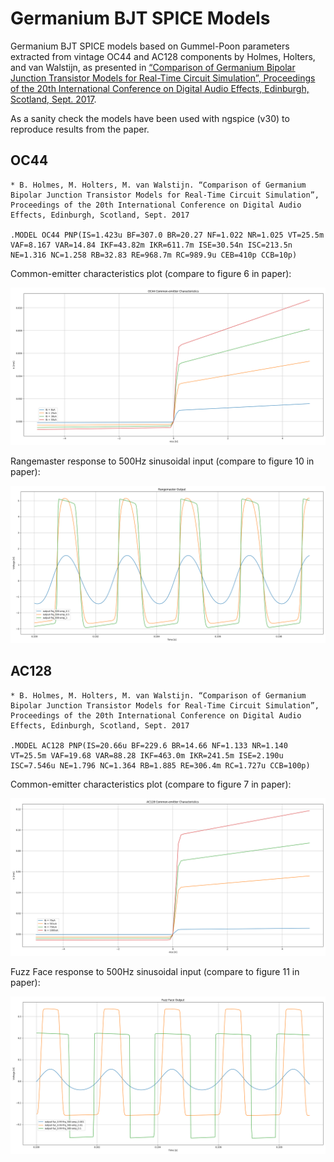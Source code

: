 # Germanium BJT SPICE Models

Germanium BJT SPICE models based on Gummel-Poon parameters extracted from vintage OC44 and AC128 components by Holmes, Holters, and van Walstijn, as presented in [“Comparison of Germanium Bipolar Junction Transistor Models for Real-Time Circuit Simulation”, Proceedings of the 20th International Conference on Digital Audio Effects, Edinburgh, Scotland, Sept. 2017](http://benholmes.co.uk/publication/2017-09-05-Comparison%20of%20Germanium%20BJT%20models).

As a sanity check the models have been used with ngspice (v30) to reproduce results from the paper.

## OC44

```
* B. Holmes, M. Holters, M. van Walstijn. “Comparison of Germanium Bipolar Junction Transistor Models for Real-Time Circuit Simulation”, Proceedings of the 20th International Conference on Digital Audio Effects, Edinburgh, Scotland, Sept. 2017

.MODEL OC44 PNP(IS=1.423u BF=307.0 BR=20.27 NF=1.022 NR=1.025 VT=25.5m VAF=8.167 VAR=14.84 IKF=43.82m IKR=611.7m ISE=30.54n ISC=213.5n NE=1.316 NC=1.258 RB=32.83 RE=968.7m RC=989.9u CEB=410p CCB=10p)
```

Common-emitter characteristics plot (compare to figure 6 in paper):

![](holmes2017/oc44/output.png)

Rangemaster response to 500Hz sinusoidal input (compare to figure 10 in paper):

![](holmes2017/oc44-rangemaster/output-frq_500-amps.png)

## AC128

```
* B. Holmes, M. Holters, M. van Walstijn. “Comparison of Germanium Bipolar Junction Transistor Models for Real-Time Circuit Simulation”, Proceedings of the 20th International Conference on Digital Audio Effects, Edinburgh, Scotland, Sept. 2017

.MODEL AC128 PNP(IS=20.66u BF=229.6 BR=14.66 NF=1.133 NR=1.140 VT=25.5m VAF=19.68 VAR=88.28 IKF=463.0m IKR=241.5m ISE=2.190u ISC=7.546u NE=1.796 NC=1.364 RB=1.885 RE=306.4m RC=1.727u CCB=100p)
```

Common-emitter characteristics plot (compare to figure 7 in paper):

![](holmes2017/ac128/output.png)

Fuzz Face response to 500Hz sinusoidal input (compare to figure 11 in paper):

![](holmes2017/ac128-fuzzface/output-fuz_0.99-frq_500-amps.png)


